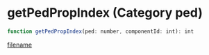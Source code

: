 # getPedPropIndex (Category ped)

```js
function getPedPropIndex(ped: number, componentId: int): int
```

[filename](getPedPropIndex_m.md ':include')